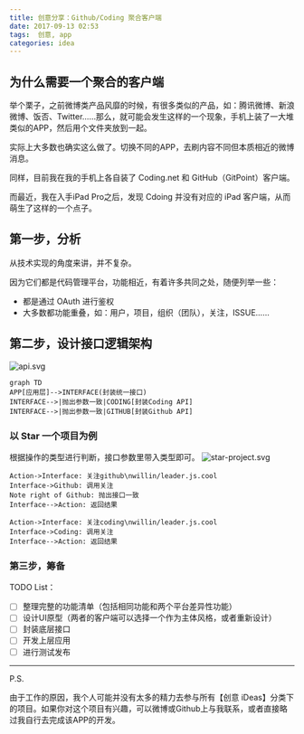 ```yaml
---
title: 创意分享：Github/Coding 聚合客户端
date: 2017-09-13 02:53
tags:  创意, app
categories: idea
---
```


## 为什么需要一个聚合的客户端

举个栗子，之前微博类产品风靡的时候，有很多类似的产品，如：腾讯微博、新浪微博、饭否、Twitter……那么，就可能会发生这样的一个现象，手机上装了一大堆类似的APP，然后用个文件夹放到一起。

实际上大多数也确实这么做了。切换不同的APP，去刷内容不同但本质相近的微博消息。

同样，目前我在我的手机上各自装了 Coding.net 和 GitHub（GitPoint）客户端。

而最近，我在入手iPad Pro之后，发现 Cdoing 并没有对应的 iPad 客户端，从而萌生了这样的一个点子。

<!-- more -->

## 第一步，分析

从技术实现的角度来讲，并不复杂。

因为它们都是代码管理平台，功能相近，有着许多共同之处，随便列举一些：

- 都是通过 OAuth 进行鉴权
- 大多数都功能重叠，如：用户，项目，组织（团队），关注，ISSUE……

## 第二步，设计接口逻辑架构

![api.svg](./_attachment/api.svg)

```mermaid
graph TD
APP[应用层]-->INTERFACE(封装统一接口)
INTERFACE-->|抛出参数一致|CODING[封装Coding API]
INTERFACE-->|抛出参数一致|GITHUB[封装Github API]
```

### 以 Star 一个项目为例

根据操作的类型进行判断，接口参数里带入类型即可。
![star-project.svg](./_attachment/star-project.svg)

```sequence
Action->Interface: 关注github\nwillin/leader.js.cool
Interface->Github: 调用关注
Note right of Github: 抛出接口一致
Interface-->Action: 返回结果

Action->Interface: 关注coding\nwillin/leader.js.cool
Interface->Coding: 调用关注
Interface-->Action: 返回结果
```


### 第三步，筹备

TODO List：

- [ ] 整理完整的功能清单（包括相同功能和两个平台差异性功能）
- [ ] 设计UI原型（两者的客户端可以选择一个作为主体风格，或者重新设计）
- [ ] 封装底层接口
- [ ] 开发上层应用
- [ ] 进行测试发布

---

P.S.

由于工作的原因，我个人可能并没有太多的精力去参与所有【创意 iDeas】分类下的项目。如果你对这个项目有兴趣，可以微博或Github上与我联系，或者直接略过我自行去完成该APP的开发。